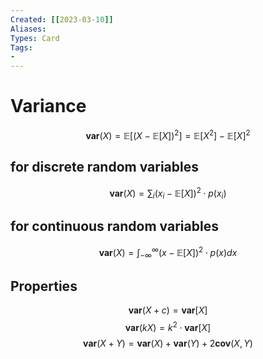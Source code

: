 ```yaml
---
Created: [[2023-03-10]]
Aliases: 
Types: Card
Tags: 
- 
---
```

# Variance
$$\mathbf{var}(X)=\mathbb{E}[(X-\mathbb{E}[X])^2]=\mathbb{E}[X^2]-\mathbb{E}[X]^2$$
## for discrete random variables
$$\mathbf{var}(X)=\sum_i(x_i-\mathbb{E}[X])^2\cdot p(x_i)$$
## for continuous random variables
$$\mathbf{var}(X)=\int_{-\infty}^{\infty}(x-\mathbb{E}[X])^2\cdot p(x)dx$$
## Properties
$$\mathbf{var}(X+c)=\mathbf{var}[X]$$
$$\mathbf{var}(kX)=k^2\cdot\mathbf{var}[X]$$
$$\mathbf{var}(X+Y)=\mathbf{var}(X)+\mathbf{var}(Y)+2\mathbf{cov}(X, Y)$$
